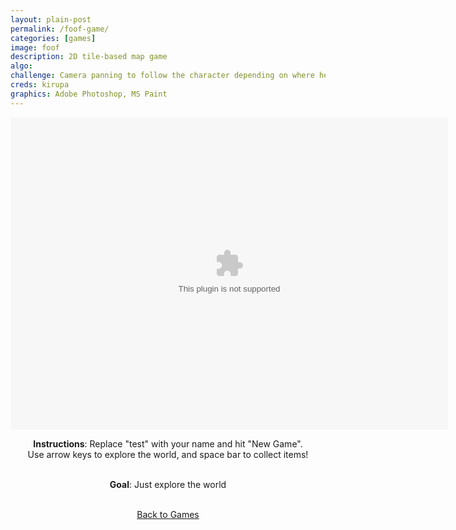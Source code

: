 ```yaml
---
layout: plain-post
permalink: /foof-game/
categories: [games]
image: foof
description: 2D tile-based map game
algo:
challenge: Camera panning to follow the character depending on where he is on map (near edge or still at center)
creds: kirupa
graphics: Adobe Photoshop, MS Paint
---
```


<div align="center" style="margin-bottom: 20px;">

  <div class="background-color:black;">
    <embed width="700px" height="500px" src="/flash/swfs/game.swf" />
  </div>

<b>Instructions</b>: Replace "test" with your name and hit "New Game".
<br />
Use arrow keys to explore
the world, and space bar to collect items!
<br />
<br />

<b>Goal</b>: Just explore the world
<br />
<br />

<a href="/games">Back to Games</a>

</div>
